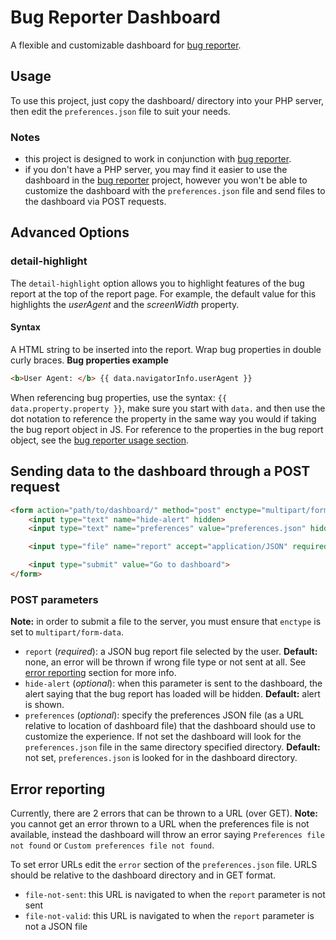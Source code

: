 # Bug Reporter Dashboard
A flexible and customizable dashboard for [bug reporter](https://github.com/JackChilds/Bug-Reporter).

## Usage
To use this project, just copy the dashboard/ directory into your PHP server, then edit the `preferences.json` file to suit your needs.

### Notes
- this project is designed to work in conjunction with [bug reporter](https://github.com/JackChilds/Bug-Reporter).
- if you don't have a PHP server, you may find it easier to use the dashboard in the [bug reporter](https://github.com/JackChilds/Bug-Reporter) project, however you won't be able to customize the dashboard with the `preferences.json` file and send files to the dashboard via POST requests.

## Advanced Options

### detail-highlight
The `detail-highlight` option allows you to highlight features of the bug report at the top of the report page. For example, the default value for this highlights the *userAgent* and the *screenWidth* property.

#### Syntax
A HTML string to be inserted into the report. Wrap bug properties in double curly braces.
**Bug properties example**
```html
<b>User Agent: </b> {{ data.navigatorInfo.userAgent }}
```
When referencing bug properties, use the syntax: `{{ data.property.property }}`, make sure you start with `data.` and then use the dot notation to reference the property in the same way you would if taking the bug report object in JS.
For reference to the properties in the bug report object, see the [bug reporter usage section](https://github.com/JackChilds/Bug-Reporter#usage).

## Sending data to the dashboard through a POST request
```html
<form action="path/to/dashboard/" method="post" enctype="multipart/form-data">
    <input type="text" name="hide-alert" hidden>
    <input type="text" name="preferences" value="preferences.json" hidden>

    <input type="file" name="report" accept="application/JSON" required>

    <input type="submit" value="Go to dashboard">
</form>
```
### POST parameters
**Note:** in order to submit a file to the server, you must ensure that `enctype` is set to `multipart/form-data`.

- `report` (*required*): a JSON bug report file selected by the user. **Default:** none, an error will be thrown if wrong file type or not sent at all. See [error reporting](#error-reporting) section for more info.
- `hide-alert` (*optional*): when this parameter is sent to the dashboard, the alert saying that the bug report has loaded will be hidden. **Default:** alert is shown.
- `preferences` (*optional*): specify the preferences JSON file (as a URL relative to location of dashboard file) that the dashboard should use to customize the experience. If not set the dashboard will look for the `preferences.json` file in the same directory specified directory. **Default:** not set, `preferences.json` is looked for in the dashboard directory.

## Error reporting
Currently, there are 2 errors that can be thrown to a URL (over GET). **Note:** you cannot get an error thrown to a URL when the preferences file is not available, instead the dashboard will throw an error saying `Preferences file not found` or `Custom preferences file not found`.

To set error URLs edit the `error` section of the `preferences.json` file. URLS should be relative to the dashboard directory and in GET format.

- `file-not-sent`: this URL is navigated to when the `report` parameter is not sent
- `file-not-valid`: this URL is navigated to when the `report` parameter is not a JSON file